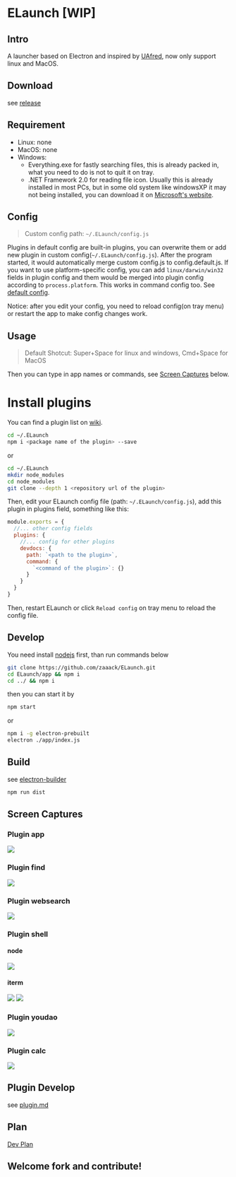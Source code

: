 # ELaunch [WIP]
## Intro
A launcher based on Electron and inspired by [UAfred](https://github.com/zhenyangze/uafred), now only support linux and MacOS.

## Download

see [release](https://github.com/zaaack/ELaunch/releases)

## Requirement

* Linux: none
* MacOS: none
* Windows:
  * Everything.exe for fastly searching files, this is already packed in, what you need to do is not to quit it on tray.
  * .NET Framework 2.0 for reading file icon. Usually this is already installed in most PCs, but in some old system like windowsXP it may not being installed, you can download it on [Microsoft's website](https://www.microsoft.com/zh-cn/download/confirmation.aspx?id=1639).


## Config

> Custom config path: `~/.ELaunch/config.js`

Plugins in default config are built-in plugins, you can overwrite them or add new plugin in custom config(`~/.ELaunch/config.js`). After the program started, it would automatically merge custom config.js to config.default.js. If you want to use platform-specific config, you can add `linux/darwin/win32` fields in plugin config and them would be merged into plugin config according to `process.platform`. This works in command config too. See [default config](app/config/config.default.js).

Notice: after you edit your config, you need to reload config(on tray menu) or restart the app to make config changes work.
## Usage

>Default Shotcut: Super+Space for linux and windows, Cmd+Space for MacOS

Then you can type in app names or commands, see [Screen Captures](#screen-captures) below.

# Install plugins

You can find a plugin list on [wiki](https://github.com/zaaack/ELaunch/wiki).

```sh
cd ~/.ELaunch
npm i <package name of the plugin> --save
```
or

```sh
cd ~/.ELaunch
mkdir node_modules
cd node_modules
git clone --depth 1 <repository url of the plugin>
```
Then, edit your ELaunch config file (path: `~/.ELaunch/config.js`),
add this plugin in plugins field, something like this:
```js
module.exports = {
  //... other config fields
  plugins: {
    //... config for other plugins
    devdocs: {
      path: `<path to the plugin>`,
      command: {
        `<command of the plugin>`: {}
      }
    }
  }
}
```

Then, restart ELaunch or click `Reload config` on tray menu to reload the config file.


## Develop

You need install [nodejs](https://nodejs.org/en/) first, than run commands below
```sh
git clone https://github.com/zaaack/ELaunch.git
cd ELaunch/app && npm i
cd ../ && npm i
```
then you can start it by
```sh
npm start
```
or
```sh
npm i -g electron-prebuilt
electron ./app/index.js
```

## Build

see [electron-builder](https://github.com/electron-userland/electron-builder)

```js
npm run dist
```

## Screen Captures

### Plugin app

![](https://raw.githubusercontent.com/zaaack/ELaunch/master/docs/captures/app.jpg)

### Plugin find

![](https://raw.githubusercontent.com/zaaack/ELaunch/master/docs/captures/find.jpg)


### Plugin websearch

![](https://raw.githubusercontent.com/zaaack/ELaunch/master/docs/captures/search.jpg)



### Plugin shell

#### node
![](https://raw.githubusercontent.com/zaaack/ELaunch/master/docs/captures/shell1.jpg)

#### iterm
![](https://raw.githubusercontent.com/zaaack/ELaunch/master/docs/captures/shell2.jpg)
![](https://raw.githubusercontent.com/zaaack/ELaunch/master/docs/captures/shell3.jpg)


### Plugin youdao

![](https://raw.githubusercontent.com/zaaack/ELaunch/master/docs/captures/youdao.jpg)

### Plugin calc

![](https://raw.githubusercontent.com/zaaack/ELaunch/master/docs/captures/calc.jpg)

## Plugin Develop

see [plugin.md](docs/plugin.md)

## Plan

[Dev Plan](https://github.com/zaaack/ELaunch/issues/1)


## Welcome fork and contribute!

